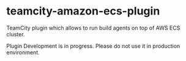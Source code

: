 # teamcity-amazon-ecs-plugin
TeamCity plugin which allows to run build agents on top of AWS ECS cluster.

Plugin Development is in progress. Please do not use it in production environment.
